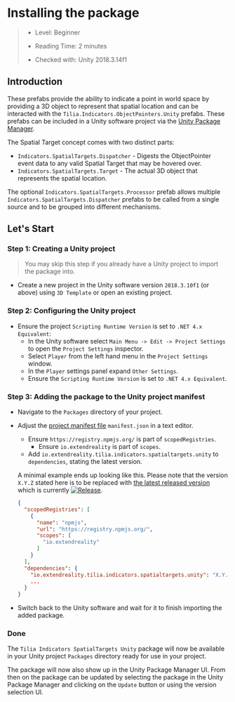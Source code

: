 # Installing the package

> * Level: Beginner
>
> * Reading Time: 2 minutes
>
> * Checked with: Unity 2018.3.14f1

## Introduction

These prefabs provide the ability to indicate a point in world space by providing a 3D object to represent that spatial location and can be interacted with the `Tilia.Indicators.ObjectPointers.Unity` prefabs. These prefabs can be included in a Unity software project via the [Unity Package Manager].

The Spatial Target concept comes with two distinct parts:

* `Indicators.SpatialTargets.Dispatcher` - Digests the ObjectPointer event data to any valid Spatial Target that may be hovered over.
* `Indicators.SpatialTargets.Target` - The actual 3D object that represents the spatial location.

The optional `Indicators.SpatialTargets.Processor` prefab allows multiple `Indicators.SpatialTargets.Dispatcher` prefabs to be called from a single source and to be grouped into different mechanisms.

## Let's Start

### Step 1: Creating a Unity project

> You may skip this step if you already have a Unity project to import the package into.

* Create a new project in the Unity software version `2018.3.10f1` (or above) using `3D Template` or open an existing project.

### Step 2: Configuring the Unity project

* Ensure the project `Scripting Runtime Version` is set to `.NET 4.x Equivalent`:
  * In the Unity software select `Main Menu -> Edit -> Project Settings` to open the `Project Settings` inspector.
  * Select `Player` from the left hand menu in the `Project Settings` window.
  * In the `Player` settings panel expand `Other Settings`.
  * Ensure the `Scripting Runtime Version` is set to `.NET 4.x Equivalent`.

### Step 3: Adding the package to the Unity project manifest

* Navigate to the `Packages` directory of your project.
* Adjust the [project manifest file][Project-Manifest] `manifest.json` in a text editor.
  * Ensure `https://registry.npmjs.org/` is part of `scopedRegistries`.
    * Ensure `io.extendreality` is part of `scopes`.
  * Add `io.extendreality.tilia.indicators.spatialtargets.unity` to `dependencies`, stating the latest version.

  A minimal example ends up looking like this. Please note that the version `X.Y.Z` stated here is to be replaced with [the latest released version][Latest-Release] which is currently [![Release][Version-Release]][Releases].
  ```json
  {
    "scopedRegistries": [
      {
        "name": "npmjs",
        "url": "https://registry.npmjs.org/",
        "scopes": [
          "io.extendreality"
        ]
      }
    ],
    "dependencies": {
      "io.extendreality.tilia.indicators.spatialtargets.unity": "X.Y.Z",
      ...
    }
  }
  ```
* Switch back to the Unity software and wait for it to finish importing the added package.

### Done

The `Tilia Indicators SpatialTargets Unity` package will now be available in your Unity project `Packages` directory ready for use in your project.

The package will now also show up in the Unity Package Manager UI. From then on the package can be updated by selecting the package in the Unity Package Manager and clicking on the `Update` button or using the version selection UI.

[Unity]: https://unity3d.com/
[Unity Package Manager]: https://docs.unity3d.com/Manual/upm-ui.html
[Project-Manifest]: https://docs.unity3d.com/Manual/upm-manifestPrj.html
[Version-Release]: https://img.shields.io/github/release/ExtendRealityLtd/Tilia.Indicators.SpatialTargets.Unity.svg
[Releases]: ../../../../../releases
[Latest-Release]: ../../../../../releases/latest